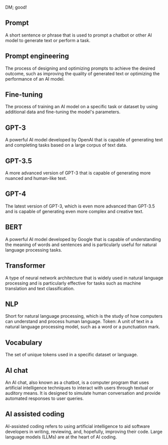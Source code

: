 DM; good!

## Prompt
A short sentence or phrase that is used to prompt a chatbot or other AI model to generate text or perform a task.

## Prompt engineering
The process of designing and optimizing prompts to achieve the desired outcome, such as improving the quality of generated text or optimizing the performance of an AI model.

## Fine-tuning
The process of training an AI model on a specific task or dataset by using additional data and fine-tuning the model's parameters.

## GPT-3 
A powerful AI model developed by OpenAI that is capable of generating text and completing tasks based on a large corpus of text data.

## GPT-3.5
A more advanced version of GPT-3 that is capable of generating more nuanced and human-like text.

## GPT-4 
The latest version of GPT-3, which is even more advanced than GPT-3.5 and is capable of generating even more complex and creative text.

## BERT 
A powerful AI model developed by Google that is capable of understanding the meaning of words and sentences and is particularly useful for natural language processing tasks.

## Transformer
A type of neural network architecture that is widely used in natural language processing and is particularly effective for tasks such as machine translation and text classification.

## NLP
Short for natural language processing, which is the study of how computers can understand and process human language.
Token: A unit of text in a natural language processing model, such as a word or a punctuation mark.

## Vocabulary
The set of unique tokens used in a specific dataset or language.

## AI chat
An AI chat, also known as a chatbot, is a computer program that uses artificial intelligence techniques to interact with users through textual or auditory means. It is designed to simulate human conversation and provide automated responses to user queries.

## AI assisted coding
AI-assisted coding refers to using artificial intelligence to aid software developers in writing, reviewing, and, hopefully, improving their code. Large language models (LLMs) are at the heart of AI coding.